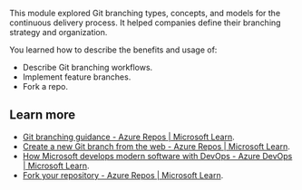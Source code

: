 This module explored Git branching types, concepts, and models for the continuous delivery process. It helped companies define their branching strategy and organization.

You learned how to describe the benefits and usage of:

 -  Describe Git branching workflows.
 -  Implement feature branches.
 -  Fork a repo.

## Learn more

 -  [Git branching guidance - Azure Repos \| Microsoft Learn](/azure/devops/repos/git/git-branching-guidance).
 -  [Create a new Git branch from the web - Azure Repos \| Microsoft Learn](/azure/devops/repos/git/create-branch).
 -  [How Microsoft develops modern software with DevOps - Azure DevOps \| Microsoft Learn](/devops/develop/how-microsoft-develops-devops).
 -  [Fork your repository - Azure Repos \| Microsoft Learn](/azure/devops/repos/git/forks).
